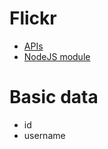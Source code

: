 # Flickr

* [APIs](https://www.flickr.com/services/api/)
* [NodeJS module](https://www.npmjs.com/package/flickr-js)

# Basic data

* id
* username
